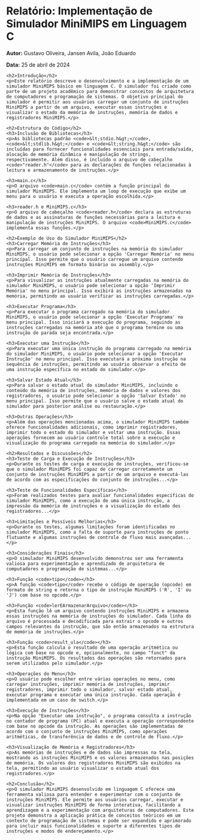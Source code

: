 <!DOCTYPE html>
<html lang="pt-br">
<head>
    <meta charset="UTF-8">
    <meta name="viewport" content="width=device-width, initial-scale=1.0">
    <title>Relatório: Implementação de Simulador MiniMIPS em Linguagem C</title>
</head>
<body>
    <h1>Relatório: Implementação de Simulador MiniMIPS em Linguagem C</h1>
    <p><strong>Autor:</strong> Gustavo Oliveira, Jansen Avila, João Eduardo</p>
    <p><strong>Data:</strong> 25 de abril de 2024</p>
    
    <h2>Introdução</h2>
    <p>Este relatório descreve o desenvolvimento e a implementação de um simulador MiniMIPS básico em linguagem C. O simulador foi criado como parte de um projeto acadêmico para demonstrar conceitos de arquitetura de computadores e programação de sistemas. O objetivo principal do simulador é permitir aos usuários carregar um conjunto de instruções MiniMIPS a partir de um arquivo, executar essas instruções e visualizar o estado da memória de instruções, memória de dados e registradores MiniMIPS.</p>
    
    <h2>Estrutura do Código</h2>
    <h3>Inclusão de Bibliotecas</h3>
    <p>As bibliotecas padrão <code>&lt;stdio.h&gt;</code>, <code>&lt;stdlib.h&gt;</code> e <code>&lt;string.h&gt;</code> são incluídas para fornecer funcionalidades essenciais para entrada/saída, alocação de memória dinâmica e manipulação de strings, respectivamente. Além disso, é incluído o arquivo de cabeçalho <code>"reader.h"</code> para as declarações de funções relacionadas à leitura e armazenamento de instruções.</p>

    <h3>main.c</h3>
    <p>O arquivo <code>main.c</code> contém a função principal do simulador MiniMIPS. Ele implementa um loop de execução que exibe um menu para o usuário e executa a operação escolhida.</p>
    
    <h3>reader.h e MiniMIPS.c</h3>
    <p>O arquivo de cabeçalho <code>reader.h</code> declara as estruturas de dados e as assinaturas de funções necessárias para a leitura e manipulação de instruções MiniMIPS. O arquivo <code>MiniMIPS.c</code> implementa essas funções.</p>

    <h2>Exemplo de Uso do Simulador MiniMIPS</h2>
    <h3>Carregar Memória de Instruções</h3>
    <p>Para carregar um conjunto de instruções na memória do simulador MiniMIPS, o usuário pode selecionar a opção 'Carregar Memória' no menu principal. Isso permite que o usuário carregue um arquivo contendo instruções MiniMIPS em formato binário ou assembly.</p>
    
    <h3>Imprimir Memória de Instruções</h3>
    <p>Para visualizar as instruções atualmente carregadas na memória do simulador MiniMIPS, o usuário pode selecionar a opção 'Imprimir Memória' no menu principal. Isso exibirá as instruções armazenadas na memória, permitindo ao usuário verificar as instruções carregadas.</p>
    
    <h3>Executar Programa</h3>
    <p>Para executar o programa carregado na memória do simulador MiniMIPS, o usuário pode selecionar a opção 'Executar Programa' no menu principal. Isso iniciará a execução do programa, seguindo as instruções carregadas na memória até que o programa termine ou uma instrução de parada seja encontrada.</p>
    
    <h3>Executar uma Instrução</h3>
    <p>Para executar uma única instrução do programa carregado na memória do simulador MiniMIPS, o usuário pode selecionar a opção 'Executar Instrução' no menu principal. Isso executará a próxima instrução na sequência de instruções, permitindo ao usuário observar o efeito de uma instrução específica no estado do simulador.</p>
    
    <h3>Salvar Estado Atual</h3>
    <p>Para salvar o estado atual do simulador MiniMIPS, incluindo o conteúdo da memória de instruções, memória de dados e valores dos registradores, o usuário pode selecionar a opção 'Salvar Estado' no menu principal. Isso permite que o usuário salve o estado atual do simulador para posterior análise ou restauração.</p>
    
    <h3>Outras Operações</h3>
    <p>Além das operações mencionadas acima, o simulador MiniMIPS também oferece funcionalidades adicionais, como imprimir registradores, imprimir todo o estado do simulador e voltar uma instrução. Essas operações fornecem ao usuário controle total sobre a execução e visualização do programa carregado na memória do simulador.</p>

    <h2>Resultados e Discussões</h2>
    <h3>Teste de Carga e Execução de Instruções</h3>
    <p>Durante os testes de carga e execução de instruções, verificou-se que o simulador MiniMIPS foi capaz de carregar corretamente um conjunto de instruções MiniMIPS a partir de um arquivo e executá-las de acordo com as especificações do conjunto de instruções...</p>
    
    <h3>Teste de Funcionalidades Específicas</h3>
    <p>Foram realizados testes para avaliar funcionalidades específicas do simulador MiniMIPS, como a execução de uma única instrução, a impressão da memória de instruções e a visualização do estado dos registradores...</p>
    
    <h3>Limitações e Possíveis Melhorias</h3>
    <p>Durante os testes, algumas limitações foram identificadas no simulador MiniMIPS, como a falta de suporte para instruções de ponto flutuante e algumas instruções de controle de fluxo mais avançadas...</p>
    
    <h3>Considerações Finais</h3>
    <p>O simulador MiniMIPS desenvolvido demonstrou ser uma ferramenta valiosa para experimentação e aprendizado de arquitetura de computadores e programação de sistemas...</p>

    <h3>Função <code>tipo</code></h3>
    <p>A função <code>tipo</code> recebe o código de operação (opcode) em formato de string e retorna o tipo de instrução MiniMIPS ('R', 'I' ou 'J') com base no opcode.</p>

    <h3>Função <code>lerEArmazenarArquivo</code></h3>
    <p>Esta função lê um arquivo contendo instruções MiniMIPS e armazena essas instruções na memória de instruções do simulador. Cada linha do arquivo é processada e decodificada para extrair o opcode e outros campos relevantes da instrução, que são então armazenados na estrutura de memória de instruções.</p>

    <h3>Função <code>result_ula</code></h3>
    <p>Esta função calcula o resultado de uma operação aritmética ou lógica com base no opcode e, opcionalmente, no campo "funct" da instrução MiniMIPS. Os resultados das operações são retornados para serem utilizados pelo simulador.</p>

    <h3>Operações do Menu</h3>
    <p>O usuário pode escolher entre várias operações no menu, como carregar instruções, imprimir memória de instruções, imprimir registradores, imprimir todo o simulador, salvar estado atual, executar programa e executar uma única instrução. Cada operação é implementada em um caso de switch.</p>

    <h3>Execução de Instruções</h3>
    <p>Na opção "Executar uma instrução", o programa consulta a instrução no contador de programa (PC) atual e executa a operação correspondente com base no opcode da instrução. As operações são implementadas de acordo com o conjunto de instruções MiniMIPS, como operações aritméticas, de transferência de dados e de controle de fluxo.</p>

    <h3>Visualização de Memória e Registradores</h3>
    <p>As memórias de instruções e de dados são impressas na tela, mostrando as instruções MiniMIPS e os valores armazenados nas posições de memória. Os valores dos registradores MiniMIPS são exibidos na tela, permitindo ao usuário visualizar o estado atual dos registradores.</p>

    <h2>Conclusão</h2>
    <p>O simulador MiniMIPS desenvolvido em linguagem C oferece uma ferramenta valiosa para entender e experimentar com o conjunto de instruções MiniMIPS. Ele permite aos usuários carregar, executar e visualizar instruções MiniMIPS de forma interativa, facilitando a aprendizagem e a experimentação com arquiteturas de computadores. Este projeto demonstra a aplicação prática de conceitos teóricos em um contexto de programação de sistemas e pode ser expandido e aprimorado para incluir mais funcionalidades e suporte a diferentes tipos de instruções e modos de endereçamento.</p>

</body>
</html>
